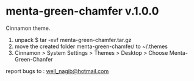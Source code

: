 # menta-green-chamfer v.1.0.0

Cinnamon theme.

1) unpack $ tar -xvf menta-green-chamfer.tar.gz
2) move the created folder menta-green-chamfer/ to ~/.themes
3) Cinnamon > System Settings > Themes > Desktop > Choose Menta-Green-Chanfer

report bugs to : well_nagib@hotmail.com
